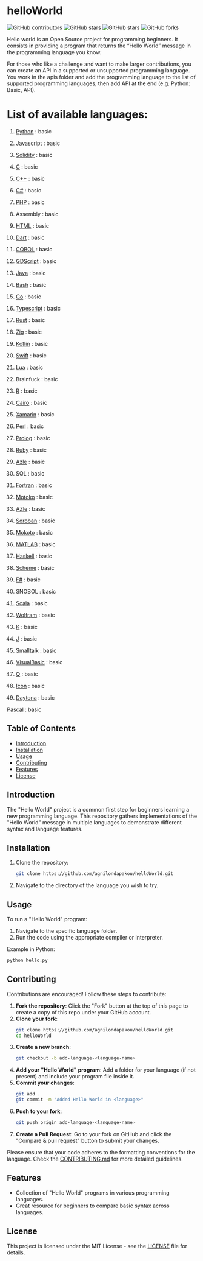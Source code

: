 # helloWorld

![GitHub contributors](https://img.shields.io/github/contributors/agnilondapakou/helloWorld)
![GitHub stars](https://img.shields.io/github/issues/agnilondapakou/helloWorld)
![GitHub stars](https://img.shields.io/github/stars/agnilondapakou/helloWorld)
![GitHub forks](https://img.shields.io/github/forks/agnilondapakou/helloWorld)

Hello world is an Open Source project for programming beginners. It consists in providing a program that returns the “Hello World” message in the programming language you know.

For those who like a challenge and want to make larger contributions, you can create an API in a supported or unsupported programming language. You work in the apis folder and add the programming language to the list of supported programming languages, then add API at the end (e.g. Python: Basic, API).

# List of available languages:

1. [Python](https://www.python.org/) : basic

2. [Javascript](https://developer.mozilla.org/en-US/docs/Web/JavaScript) : basic

3. [Solidity](https://soliditylang.org/) : basic

4. [C](https://www.gnu.org/software/gnu-c-manual/gnu-c-manual.html) : basic

5. [C++](https://isocpp.org/) : basic

6. [C#](https://dotnet.microsoft.com/en-us/languages/csharp) : basic

7. [PHP](https://www.php.net/) : basic

8. Assembly : basic

9. [HTML](https://html.spec.whatwg.org/) : basic

10. [Dart](https://dart.dev/) : basic

11. [COBOL](https://www.ibm.com/docs/en/cobol-zos) : basic

12. [GDScript](https://docs.godotengine.org/en/stable/tutorials/scripting/gdscript/index.html) : basic

13. [Java](https://www.oracle.com/java/) : basic

14. [Bash](https://www.gnu.org/software/bash/) : basic

15. [Go](https://go.dev/) : basic

16. [Typescript](https://www.typescriptlang.org/) : basic

17. [Rust](https://www.rust-lang.org/) : basic

18. [Zig](https://ziglang.org/) : basic

19. [Kotlin](https://kotlinlang.org/) : basic

20. [Swift](https://www.swift.org/) : basic

21. [Lua](https://www.lua.org/) : basic

22. Brainfuck : basic

23. [R](https://www.r-project.org/) : basic

24. [Cairo](https://www.cairo-lang.org/) : basic

25. [Xamarin](https://dotnet.microsoft.com/en-us/apps/xamarin) : basic

26. [Perl](https://www.perl.org/) : basic

27. [Prolog](https://www.swi-prolog.org/) : basic

28. [Ruby](https://www.ruby-lang.org/en/) : basic

29. [Azle](https://demergent-labs.github.io/azle/) : basic

30. SQL : basic

31. [Fortran](https://fortran-lang.org/) : basic

32. [Motoko](https://internetcomputer.org/docs/current/motoko/main/getting-started/motoko-introduction) : basic
33. [AZle](https://github.com/demergent-labs) : basic
34. [Soroban](https://developers.stellar.org/) : basic
35. [Mokoto](https://internetcomputer.org/docs/current/motoko/main/getting-started/motoko-introduction) : basic

36. [MATLAB](https://www.mathworks.com/products/matlab.html) : basic

37. [Haskell](https://www.haskell.org/) : basic

38. [Scheme](https://www.scheme.org/) : basic

39. [F#](https://fsharp.org/) : basic

40. SNOBOL : basic

41. [Scala](https://www.scala-lang.org/) : basic

42. [Wolfram](https://www.wolfram.com/language/) : basic

43. [K](https://kx.com/) : basic

44. [J](https://www.jsoftware.com/#/) : basic

45. Smalltalk : basic

46. [VisualBasic](https://learn.microsoft.com/en-us/dotnet/visual-basic/) : basic

47. [Q](https://code.kx.com/q/) : basic

48. [Icon](https://www2.cs.arizona.edu/icon/) : basic

49. [Daytona](https://daytona.io/) : basic

[Pascal](https://www.freepascal.org/) : basic

## Table of Contents

- [Introduction](#introduction)
- [Installation](#installation)
- [Usage](#usage)
- [Contributing](#contributing)
- [Features](#features)
- [License](#license)

## Introduction

The "Hello World" project is a common first step for beginners learning a new programming language. This repository gathers implementations of the "Hello World" message in multiple languages to demonstrate different syntax and language features.

## Installation

1. Clone the repository:
   ```bash
   git clone https://github.com/agnilondapakou/helloWorld.git
   ```
2. Navigate to the directory of the language you wish to try.

## Usage

To run a "Hello World" program:

1. Navigate to the specific language folder.
2. Run the code using the appropriate compiler or interpreter.

Example in Python:

```bash
python hello.py
```

## Contributing

Contributions are encouraged! Follow these steps to contribute:

1. **Fork the repository**: Click the "Fork" button at the top of this page to create a copy of this repo under your GitHub account.
2. **Clone your fork**:
   ```bash
   git clone https://github.com/agnilondapakou/helloWorld.git
   cd helloWorld
   ```
3. **Create a new branch**:
   ```bash
   git checkout -b add-language-<language-name>
   ```
4. **Add your "Hello World" program**: Add a folder for your language (if not present) and include your program file inside it.
5. **Commit your changes**:
   ```bash
   git add .
   git commit -m "Added Hello World in <language>"
   ```
6. **Push to your fork**:
   ```bash
   git push origin add-language-<language-name>
   ```
7. **Create a Pull Request**: Go to your fork on GitHub and click the "Compare & pull request" button to submit your changes.

Please ensure that your code adheres to the formatting conventions for the language. Check the [CONTRIBUTING.md](https://github.com/agnilondapakou/helloWorld/blob/main/CONTRIBUTING.md) for more detailed guidelines.

## Features

- Collection of "Hello World" programs in various programming languages.
- Great resource for beginners to compare basic syntax across languages.

## License

This project is licensed under the MIT License - see the [LICENSE](https://github.com/agnilondapakou/helloWorld/blob/main/LICENSE) file for details.

